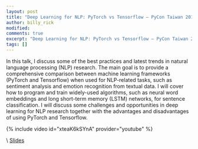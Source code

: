 ```yaml
---
layout: post
title: "Deep Learning for NLP: PyTorch vs Tensorflow – PyCon Taiwan 2018"
author: billy_rick
modified:
comments: true
excerpt: "Deep Learning for NLP: PyTorch vs Tensorflow – PyCon Taiwan 2018"
tags: []
---
```


In this talk, I discuss some of the best practices and latest trends in natural language processing (NLP) research. The main goal is to provide a comprehensive comparison between machine learning frameworks (PyTorch and Tensorflow) when used for NLP-related tasks, such as sentiment analysis and emotion recognition from textual data. I will cover how to program and train widely-used algorithms, such as neural word embeddings and long short-term memory (LSTM) networks, for sentence classification. I will discuss some challenges and opportunities in deep learning for NLP research together with the advantages and disadvantages of using PyTorch and Tensorflow.


{% include video id="xteaK6kSYnA" provider="youtube" %}


\\
[Slides](https://docs.google.com/presentation/d/1cf2H1qMvP1rdKUF5000ifOIRv1_b0bvj0ZTVL7-RaVE/edit?usp=sharing)